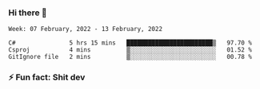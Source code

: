 ### Hi there 👋
<!--START_SECTION:waka-->
```text
Week: 07 February, 2022 - 13 February, 2022

C#               5 hrs 15 mins   ████████████████████████▒   97.70 % 
Csproj           4 mins          ▒░░░░░░░░░░░░░░░░░░░░░░░░   01.52 % 
GitIgnore file   2 mins          ▒░░░░░░░░░░░░░░░░░░░░░░░░   00.78 % 
```
<!--END_SECTION:waka-->
<!--
**TG4LAaron/TG4LAaron** is a ✨ _special_ ✨ repository because its `README.md` (this file) appears on your GitHub profile.

Here are some ideas to get you started:

- 🔭 I’m currently working on ...
- 🌱 I’m currently learning ...
- 👯 I’m looking to collaborate on ...
- 🤔 I’m looking for help with ...
- 💬 Ask me about ...
- 📫 How to reach me: ...
- 😄 Pronouns: ...
- ⚡ Fun fact: ...
-->
### ⚡ Fun fact: Shit dev
